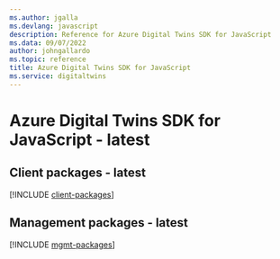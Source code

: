 ```yaml
---
ms.author: jgalla
ms.devlang: javascript
description: Reference for Azure Digital Twins SDK for JavaScript
ms.data: 09/07/2022
author: johngallardo
ms.topic: reference
title: Azure Digital Twins SDK for JavaScript
ms.service: digitaltwins
---
```

# Azure Digital Twins SDK for JavaScript - latest

## Client packages - latest
[!INCLUDE [client-packages](digital-twins-client-index.md)]
## Management packages - latest
[!INCLUDE [mgmt-packages](digital-twins-mgmt-index.md)]